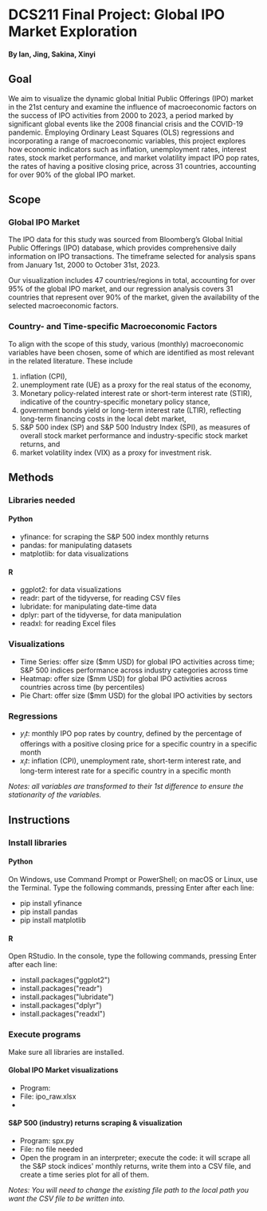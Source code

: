 # DCS211 Final Project: Global IPO Market Exploration
#### By Ian, Jing, Sakina, Xinyi

## Goal 
We aim to visualize the dynamic global Initial Public Offerings (IPO) market in the 21st century and examine the influence of macroeconomic factors on the success of IPO activities from 2000 to 2023, a period marked by significant global events like the 2008 financial crisis and the COVID-19 pandemic. Employing Ordinary Least Squares (OLS) regressions and incorporating a range of macroeconomic variables, this project explores how economic indicators such as inflation, unemployment rates, interest rates, stock market performance, and market volatility impact IPO pop rates, the rates of having a positive closing price, across 31 countries, accounting for over 90% of the global IPO market. 

## Scope
### Global IPO Market
The IPO data for this study was sourced from Bloomberg’s Global Initial Public Offerings (IPO) database, which provides comprehensive daily information on IPO transactions. The timeframe selected for analysis spans from January 1st, 2000 to October 31st, 2023. 

Our visualization includes 47 countries/regions in total, accounting for over 95% of the global IPO market, and our regression analysis covers 31 countries that represent over 90% of the market, given the availability of the selected macroeconomic factors. 

### Country- and Time-specific Macroeconomic Factors
To align with the scope of this study, various (monthly) macroeconomic variables have been chosen, some of which are identified as most relevant in the related literature. These include 
1. inflation (CPI),
2. unemployment rate (UE) as a proxy for the real status of the economy,
3. Monetary policy-related interest rate or short-term interest rate (STIR), indicative of the country-specific monetary policy stance, 
4. government bonds yield or long-term interest rate (LTIR), reflecting long-term financing costs in the local debt market, 
5. S&P 500 index (SP) and S&P 500 Industry Index (SPI), as measures of overall stock market performance and industry-specific stock market returns, and
6. market volatility index (VIX) as a proxy for investment risk.

## Methods 
### Libraries needed
#### Python
- yfinance: for scraping the S&P 500 index monthly returns
- pandas: for manipulating datasets
- matplotlib: for data visualizations
#### R
- ggplot2: for data visualizations
- readr: part of the tidyverse, for reading CSV files
- lubridate: for manipulating date-time data
- dplyr: part of the tidyverse, for data manipulation
- readxl: for reading Excel files

### Visualizations
- Time Series: offer size ($mm USD) for global IPO activities across time; S&P 500 indices performance across industry categories across time
- Heatmap: offer size ($mm USD) for global IPO activities across countries across time (by percentiles)
- Pie Chart: offer size ($mm USD) for the global IPO activities by sectors

### Regressions
- $y_it$: monthly IPO pop rates by country, defined by the percentage of offerings with a positive closing price for a specific country in a specific month
- $x_it$: inflation (CPI), unemployment rate, short-term interest rate, and long-term interest rate for a specific country in a specific month

*Notes: all variables are transformed to their 1st difference to ensure the stationarity of the variables.*

## Instructions
### Install libraries
#### Python
On Windows, use Command Prompt or PowerShell; on macOS or Linux, use the Terminal. Type the following commands, pressing Enter after each line:
- pip install yfinance
- pip install pandas
- pip install matplotlib
#### R
Open RStudio. In the console, type the following commands, pressing Enter after each line:
- install.packages("ggplot2")
- install.packages("readr")
- install.packages("lubridate")
- install.packages("dplyr")
- install.packages("readxl")
### Execute programs
Make sure all libraries are installed.
#### Global IPO Market visualizations
- Program: 
- File: ipo_raw.xlsx
- 
#### S&P 500 (industry) returns scraping & visualization
- Program: spx.py
- File: no file needed
- Open the program in an interpreter; execute the code: it will scrape all the S&P stock indices' monthly returns, write them into a CSV file, and create a time series plot for all of them.

*Notes: You will need to change the existing file path to the local path you want the CSV file to be written into.*

